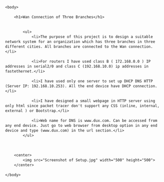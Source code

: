 <!DOCTYPE html>
<html>

	<body>

		<h1>Wan Connection of Three Branches</h1>


			<ul>
 				<li>The purpose of this project is to design a suitable network system for an organization which has three branches in three different cities. All branches are connected to the Wan connection.</li>
 
				<li>For routers I have used class B ( 172.168.0.0 ) IP addresses in serial2/0 and class C (192.168.10.0) ip addresses in fastethernet.</li>
 
				<li>I have used only one server to set up DHCP DNS HTTP (Server IP: 192.168.10.253). All the end device have DHCP connection.</li>
 				
 				<li>I have designed a small webpage in HTTP server using only html since packet tracer don't support any CSS (inline, internal, external ) or Bootstrap.</li>
  				
  				<li>Web name for DNS is www.dux.com. Can be accessed from any end device. Just go to web browser from desktop option in any end device and type (www.dux.com) in the url section.</li>
  			</ul>


			
		<center>
			<img src="Screenshot of Setup.jpg" width="500" height="500">
		</center>

	</body>
</html>